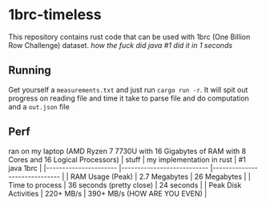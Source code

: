 # 1brc-timeless

This repository contains rust code that can be used with 1brc (One Billion Row Challenge) dataset. *how the fuck did java #1 did it in 1 seconds*

## Running

Get yourself a `measurements.txt` and just run `cargo run -r`. It will spit out progress on reading file and time it take to parse file and do computation and a `out.json` file

## Perf

ran on my laptop (AMD Ryzen 7 7730U with 16 Gigabytes of RAM with 8 Cores and 16 Logical Processors)
| stuff                	| my implementation in rust 	| #1 java 1brc                 	|
|----------------------	|---------------------------	|------------------------------	|
| RAM Usage (Peak)     	| 2.7 Megabytes            	| 26 Megabytes         	|
| Time to process      	| 36 seconds (pretty close)          	| 24 seconds                   	|
| Peak Disk Activities 	| 220+ MB/s                 	| 390+ MB/s (HOW ARE YOU EVEN) 	|
